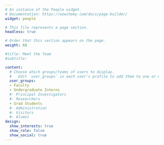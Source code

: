 ```yaml
---
# An instance of the People widget.
# Documentation: https://wowchemy.com/docs/page-builder/
widget: people

# This file represents a page section.
headless: true

# Order that this section appears on the page.
weight: 68

#title: Meet the Team
#subtitle:

content:
  # Choose which groups/teams of users to display.
  #   Edit `user_groups` in each user's profile to add them to one or more of these groups.
  user_groups:
  - Faculty
  - Undergraduate Interns
  #- Principal Investigators
  #- Researchers
  - Grad Students
  #- Administration
  #- Visitors
  #- Alumni
design:
  show_interests: true
  show_role: false
  show_social: true
---
```


